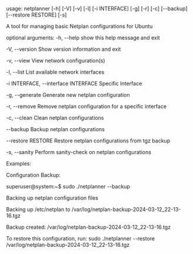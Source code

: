 usage: netplanner [-h] [-V] [-v] [-l] [-i INTERFACE] [-g] [-r] [-c] [--backup]
                  [--restore RESTORE] [-s]

A tool for managing basic Netplan configurations for Ubuntu

optional arguments:
  -h, --help            show this help message and exit
  
  -V, --version         Show version information and exit
  
  -v, --view            View network configuration(s)
  
  -l, --list            List available network interfaces
  
  -i INTERFACE, --interface INTERFACE
                        Specific Interface
  
  
  -g, --generate        Generate new netplan configuration
  
  -r, --remove          Remove netplan configuration for a specific interface
  
  -c, --clean           Clean netplan configurations
  
  --backup              Backup netplan configurations
  
  --restore RESTORE     Restore netplan configurations from tgz backup
  
  -s, --sanity          Perform sanity-check on netplan configurations


Examples:

Configuration Backup:
  
  superuser@system:~$ sudo ./netplanner --backup
  
  Backing up netplan configuration files
  
  Backing up /etc/netplan to /var/log/netplan-backup-2024-03-12_22-13-16.tgz
  
  Backup created: /var/log/netplan-backup-2024-03-12_22-13-16.tgz
  
  To restore this configuration, run: sudo ./netplanner --restore /var/log/netplan-backup-2024-03-12_22-13-16.tgz


